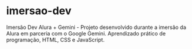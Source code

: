 # imersao-dev
Imersão Dev Alura + Gemini - Projeto desenvolvido durante a imersão da Alura em parceria com o Google Gemini. Aprendizado prático de programação, HTML, CSS e JavaScript.
